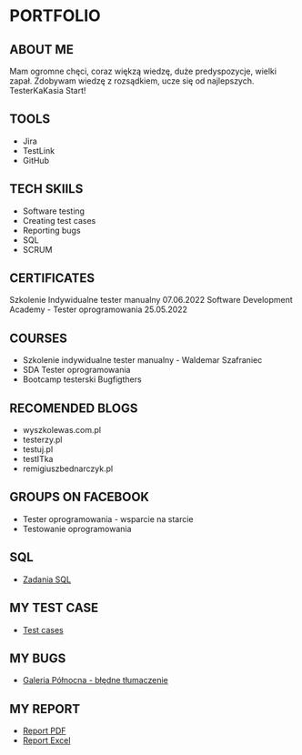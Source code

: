 # PORTFOLIO
## ABOUT ME
Mam ogromne chęci, coraz więkzą wiedzę, duże predyspozycje, wielki zapał. Zdobywam wiedzę z rozsądkiem, ucze się od najlepszych. TesterKaKasia Start!
## TOOLS
* Jira
* TestLink
* GitHub
## TECH SKIILS
* Software testing
* Creating test cases
* Reporting bugs
* SQL
* SCRUM
## CERTIFICATES
Szkolenie Indywidualne tester manualny 07.06.2022
Software Development Academy - Tester oprogramowania 25.05.2022
## COURSES
* Szkolenie indywidualne tester manualny - Waldemar Szafraniec
* SDA Tester oprogramowania
* Bootcamp testerski Bugfigthers
## RECOMENDED BLOGS
* wyszkolewas.com.pl
* testerzy.pl
* testuj.pl
* testITka
* remigiuszbednarczyk.pl
## GROUPS ON FACEBOOK
* Tester oprogramowania - wsparcie na starcie
* Testowanie oprogramowania
## SQL 
* [Zadania SQL](https://drive.google.com/file/d/1nQaVQ7Nwzo6-9x4WmboCLUIrV7_wvOqh/view?usp=sharing)
## MY TEST CASE
* [Test cases](https://drive.google.com/file/d/1XBs5qg5QSso0uUhfooqE-UchAe42xh2G/view?usp=sharing)
## MY BUGS 
* [Galeria Północna - błędne tłumaczenie](https://drive.google.com/file/d/1u3IUFwGWVHbAXNIjaLb69ZT28O2-Cjn7/view?usp=sharing)
## MY REPORT
* [Report PDF](https://drive.google.com/file/d/1MHkoFkeqJCa_yAO4BAVgjPHUoS-TXhV9/view?usp=sharing)
* [Report Excel](https://docs.google.com/spreadsheets/d/1q-p10_PosoLe0z-j7sFQKC9YYeKLUFFA/edit?usp=sharing&ouid=116302763390254948940&rtpof=true&sd=true)
